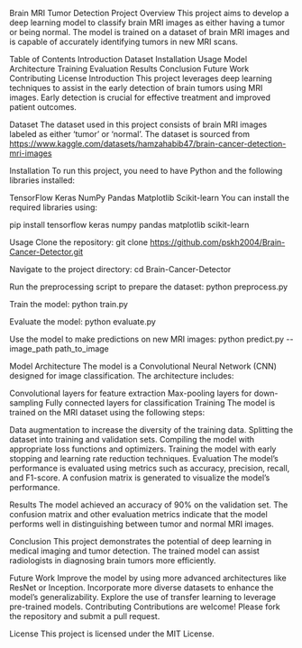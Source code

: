 Brain MRI Tumor Detection
Project Overview
This project aims to develop a deep learning model to classify brain MRI images as either having a tumor or being normal. The model is trained on a dataset of brain MRI images and is capable of accurately identifying tumors in new MRI scans.

Table of Contents
Introduction
Dataset
Installation
Usage
Model Architecture
Training
Evaluation
Results
Conclusion
Future Work
Contributing
License
Introduction
This project leverages deep learning techniques to assist in the early detection of brain tumors using MRI images. Early detection is crucial for effective treatment and improved patient outcomes.

Dataset
The dataset used in this project consists of brain MRI images labeled as either ‘tumor’ or ‘normal’. The dataset is sourced from https://www.kaggle.com/datasets/hamzahabib47/brain-cancer-detection-mri-images

Installation
To run this project, you need to have Python and the following libraries installed:

TensorFlow
Keras
NumPy
Pandas
Matplotlib
Scikit-learn
You can install the required libraries using:

pip install tensorflow keras numpy pandas matplotlib scikit-learn

Usage
Clone the repository:
git clone https://github.com/pskh2004/Brain-Cancer-Detector.git

Navigate to the project directory:
cd Brain-Cancer-Detector

Run the preprocessing script to prepare the dataset:
python preprocess.py

Train the model:
python train.py

Evaluate the model:
python evaluate.py

Use the model to make predictions on new MRI images:
python predict.py --image_path path_to_image

Model Architecture
The model is a Convolutional Neural Network (CNN) designed for image classification. The architecture includes:

Convolutional layers for feature extraction
Max-pooling layers for down-sampling
Fully connected layers for classification
Training
The model is trained on the MRI dataset using the following steps:

Data augmentation to increase the diversity of the training data.
Splitting the dataset into training and validation sets.
Compiling the model with appropriate loss functions and optimizers.
Training the model with early stopping and learning rate reduction techniques.
Evaluation
The model’s performance is evaluated using metrics such as accuracy, precision, recall, and F1-score. A confusion matrix is generated to visualize the model’s performance.

Results
The model achieved an accuracy of 90% on the validation set. The confusion matrix and other evaluation metrics indicate that the model performs well in distinguishing between tumor and normal MRI images.

Conclusion
This project demonstrates the potential of deep learning in medical imaging and tumor detection. The trained model can assist radiologists in diagnosing brain tumors more efficiently.

Future Work
Improve the model by using more advanced architectures like ResNet or Inception.
Incorporate more diverse datasets to enhance the model’s generalizability.
Explore the use of transfer learning to leverage pre-trained models.
Contributing
Contributions are welcome! Please fork the repository and submit a pull request.

License
This project is licensed under the MIT License.
